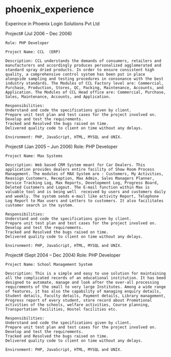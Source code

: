 # phoenix_experience
Experince in Phoenix Login Solutions Pvt Ltd 

Project#  (Jul 2006 – Dec 2006)

	Role: PHP Developer

  	Project Name: CCL  (ERP)

  	Description: CCL understands the demands of consumers, retailers and manufacturers and accordingly produces personalized agglomerated and standard spray dried products. In order to ensure consistent high quality, a comprehensive control system has been put in place alongside sampling and testing procedures in consonance with the best industry standards. The Modules of CCL Factory level are: Commercial, Purchase, Production, Stores, QC, Packing, Maintenance, Accounts, and Application. The Modules of CCL Head office are: Commercial, Purchase, Sales, Maintenance, Accounts, and Application. 

  	Responsibilities:
  	Understand and code the specifications given by client.
  	Prepare unit test plan and test cases for the project involved on. 
  	Develop and test the requirements.
  	Tracked and Resolved the bugs raised on time.
  	Delivered quality code to client on time without any delays.

  	Environment: PHP, JavaScript, HTML, MYSQL and UNIX.

Project#  (Jan 2005 – Jun 2006)
  	Role: PHP Developer

  	Project Name: Max Systems

  	Description: Web based CRM System meant for Car Dealers. This application provides dealers entire facility of Show Room Process Management. The modules of MAX System are : Customers, My Activities, Reassign Customers, Reception, Max Admin, Sales Managers Planner, Service Tracking Log, Max Reports, Development Log, Progress Board, Deleted Customers and Logout. The E-mail function within Max is  valuable tool and is being well  received by users and customers daily and weekly. The system sends e-mail like activity Report, Telephone Log Report to Max users and Letters to customers. It also facilitates customer search in the system.

  	Responsibilities:
	Understand and code the specifications given by client.
	Prepare unit test plan and test cases for the project involved on. 
  	Develop and test the requirements.
  	Tracked and Resolved the bugs raised on time.
  	Delivered quality code to client on time without any delays.

  	Environment: PHP, JavaScript, HTML, MYSQL and UNIX.

Project#  (Sept 2004 – Dec 2004)
  	Role: PHP Developer

  	Project Name: School Management System

  	Description: This is a simple and easy to use solution for maintaining all the complicated records of an educational institution. It has beed designed to automate, manage and look after the over-all processing requirements of the small to very large Institutes. Among a wide range of features, it has also the capability of managing enquiry details, Student details, Faculty details, Payment details, Library management, Progress report of every student, store record about Promotional activities of the schools, welfare activities, Course planning, Transportation facilities, Hostel facilities etc.

  	Responsibilities:
  	Understand and code the specifications given by client.
  	Prepare unit test plan and test cases for the project involved on. 
  	Develop and test the requirements.
  	Tracked and Resolved the bugs raised on time.
  	Delivered quality code to client on time without any delays.

  	Environment: PHP, JavaScript, HTML, MYSQL and UNIX.
